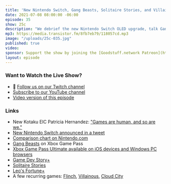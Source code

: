 ```yaml
---
title: 'New Nintendo Switch, Gang Beasts, Solitaire Stories, and Villainous'
date: 2021-07-08 08:00:00 -06:00
episode: 35
show: 25c
description: "We debrief the new Nintendo Switch OLED upgrade, talk Gang Beasts stupidity and hilarity, Nick builds a gaming empire in Game Dev Story+, and Chris is introduced to the Villainous board game series."
mp3: https://media.transistor.fm/8fb7eb79/118057cd.mp3
image: "/uploads/25c-035.jpg"
published: true
video:
sponsor: Support the show by joining the [Goodstuff.network Patreon](https://www.patreon.com/goodstuff)
layout: episode
---
```


### Want to Watch the Live Show?

* 💙 [Follow us on our Twitch channel](https://goodstuff.network/twitch/)
* [Subscribe to our YouTube channel](https://www.youtube.com/user/goodstuffdotfm?sub_confirmation=1)
* [Video version of this episode](https://www.youtube.com/watch?v=ebJrIhgfXos)

### Links

- New Kotaku EIC Patricia Hernandez: ["Games are human, and so are we."](https://kotaku.com/hello-kotaku-its-me-your-new-eic-1847192727)
- [New Nintendo Switch announced in a tweet](https://twitter.com/nintendoamerica/status/1412396253720289284?s=21)
- [Comparison chart on Nintendo.com](https://www.nintendo.com/switch/compare/)
- [Gang Beasts](https://gangbeasts.game/) on Xbox Game Pass
- [Xbox Game Pass Ultimate available on iOS devices and Windows PC browsers](https://www.polygon.com/22554466/xbox-game-pass-cloud-gaming-apple-ios-iphone-ipad)
- [Game Dev Story+](https://apps.apple.com/us/app/game-dev-story/id1557657042)
- [Solitaire Stories](https://apps.apple.com/us/app/solitaire-stories/id1534193824)
- [Leo's Fortune+](https://apps.apple.com/us/app/leos-fortune/id1552952971)
- A few recurring games: [Flinch](https://boardgamegeek.com/boardgame/2294/flinch), [Villainous](https://boardgamegeek.com/boardgame/256382/disney-villainous), [Cloud City](https://boardgamegeek.com/boardgame/313963/cloud-city)